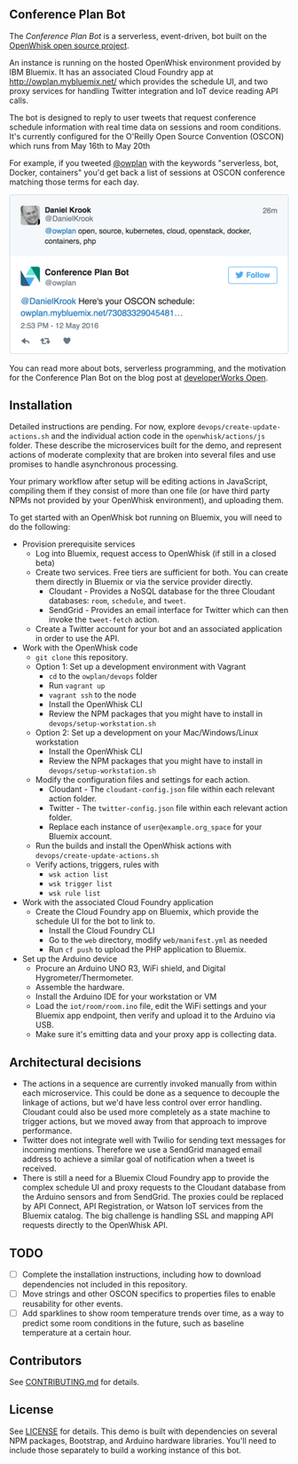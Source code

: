 ## Conference Plan Bot

The *Conference Plan Bot* is a serverless, event-driven, bot built on the [OpenWhisk open source project](http://openwhisk.org/).

An instance is running on the hosted OpenWhisk environment provided by IBM Bluemix. It has an associated Cloud Foundry app at http://owplan.mybluemix.net/ which provides the schedule UI, and two proxy services for handling Twitter integration and IoT device reading API calls.

The bot is designed to reply to user tweets that request conference schedule information with real time data on sessions and room conditions. It's currently configured for the O'Reilly Open Source Convention (OSCON) which runs from May 16th to May 20th

For example, if you tweeted [@owplan](https://twitter.com/owplan) with the keywords "serverless, bot, Docker, containers" you'd get back a list of sessions at OSCON conference matching those terms for each day.

![Tweet example](docs/tweet-example.png)

You can read more about bots, serverless programming, and the motivation for the Conference Plan Bot on the blog post at [developerWorks Open](https://developer.ibm.com/open/2016/05/12/openwhisk-planner/).

## Installation

Detailed instructions are pending. For now, explore `devops/create-update-actions.sh` and the individual action code in the `openwhisk/actions/js` folder. These describe the microservices built for the demo, and represent actions of moderate complexity that are broken into several files and use promises to handle asynchronous processing.

Your primary workflow after setup will be editing actions in JavaScript, compiling them if they consist of more than one file (or have third party NPMs not provided by your OpenWhisk environment), and uploading them.

To get started with an OpenWhisk bot running on Bluemix, you will need to do the following:

- Provision prerequisite services
  - Log into Bluemix, request access to OpenWhisk (if still in a closed beta)
  - Create two services. Free tiers are sufficient for both. You can create them directly in Bluemix or via the service provider directly.
    - Cloudant - Provides a NoSQL database for the three Cloudant databases: `room`, `schedule`, and `tweet`.
    - SendGrid - Provides an email interface for Twitter which can then invoke the `tweet-fetch` action.
  - Create a Twitter account for your bot and an associated application in order to use the API.
- Work with the OpenWhisk code
  - `git clone` this repository.
  - Option 1: Set up a development environment with Vagrant
    - `cd` to the `owplan/devops` folder
    - Run `vagrant up`
    - `vagrant ssh` to the node
    - Install the OpenWhisk CLI
    - Review the NPM packages that you might have to install in `devops/setup-workstation.sh`
  - Option 2: Set up a development on your Mac/Windows/Linux workstation
    - Install the OpenWhisk CLI
    - Review the NPM packages that you might have to install in `devops/setup-workstation.sh`
  - Modify the configuration files and settings for each action.
    - Cloudant - The `cloudant-config.json` file within each relevant action folder.
    - Twitter - The `twitter-config.json` file within each relevant action folder.
    - Replace each instance of `user@example.org_space` for your Bluemix account.
  - Run the builds and install the OpenWhisk actions with `devops/create-update-actions.sh`
  - Verify actions, triggers, rules with
    - `wsk action list`
    - `wsk trigger list`
    - `wsk rule list`
- Work with the associated Cloud Foundry application
  - Create the Cloud Foundry app on Bluemix, which provide the schedule UI for the bot to link to.
    - Install the Cloud Foundry CLI
    - Go to the `web` directory, modify `web/manifest.yml` as needed
    - Run `cf push` to upload the PHP application to Bluemix.
- Set up the Arduino device
  - Procure an Arduino UNO R3, WiFi shield, and Digital Hygrometer/Thermometer.
  - Assemble the hardware.
  - Install the Arduino IDE for your workstation or VM
  - Load the `iot/room/room.ino` file, edit the WiFi settings and your Bluemix app endpoint, then verify and upload it to the Arduino via USB.
  - Make sure it's emitting data and your proxy app is collecting data.


## Architectural decisions
- The actions in a sequence are currently invoked manually from within each microservice. This could be done as a sequence to decouple the linkage of actions, but we'd have less control over error handling. Cloudant could also be used more completely as a state machine to trigger actions, but we moved away from that approach to improve performance.
- Twitter does not integrate well with Twilio for sending text messages for incoming mentions. Therefore we use a SendGrid managed email address to achieve a similar goal of notification when a tweet is received.
- There is still a need for a Bluemix Cloud Foundry app to provide the complex schedule UI and proxy requests to the Cloudant database from the Arduino sensors and from SendGrid. The proxies could be replaced by API Connect, API Registration, or Watson IoT services from the Bluemix catalog. The big challenge is handling SSL and mapping API requests directly to the OpenWhisk API.

## TODO
- [ ] Complete the installation instructions, including how to download dependencies not included in this repository.
- [ ] Move strings and other OSCON specifics to properties files to enable reusability for other events.
- [ ] Add sparklines to show room temperature trends over time, as a way to predict some room conditions in the future, such as baseline temperature at a certain hour.

## Contributors

See [CONTRIBUTING.md](CONTRIBUTING.md) for details.

## License

See [LICENSE](LICENSE) for details. This demo is built with dependencies on several NPM packages, Bootstrap, and Arduino hardware libraries. You'll need to include those separately to build a working instance of this bot.
